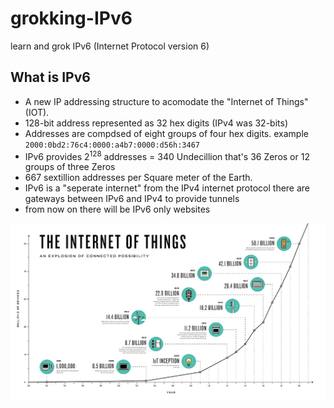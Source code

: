 # grokking-IPv6
learn and grok IPv6 (Internet Protocol version 6)


<h2>What is IPv6</h2>

* A new IP addressing structure to acomodate the "Internet of Things" (IOT). 
* 128-bit address represented as 32 hex digits (IPv4 was 32-bits)
* Addresses are compdsed of eight groups of four hex digits.
example `2000:0bd2:76c4:0000:a4b7:0000:d56h:3467`
* IPv6 provides 2<sup>128</sup> addresses = 340 Undecillion that's 36 Zeros or 12 groups of three Zeros
* 667 sextillion addresses per Square meter of the Earth.
* IPv6 is a "seperate internet" from the IPv4 internet protocol
there are gateways between IPv6 and IPv4 to provide tunnels 
* from now on there will be IPv6 only websites 

![IOT Chart](https://github.com/charlesfinney/grokking-IPv6/blob/master/site-images/iot2.png)
  
  
